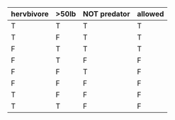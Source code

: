 | hervbivore | >50lb | NOT predator | allowed | 
|------------|-------|--------------|---------|
T | T | T | T
T | F | T | T
F | T | T | T
F | T | F | F
F | F | T | F
F | F | F | F
T | F | F | F
T | T | F | F